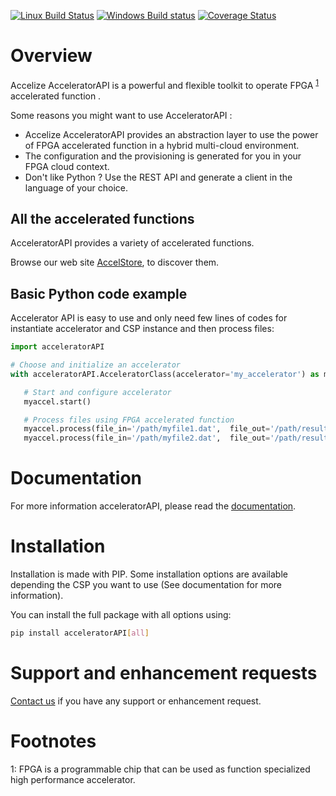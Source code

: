 [![Linux Build Status](https://travis-ci.org/Accelize/acceleratorAPI.svg?branch=master)](https://travis-ci.org/Accelize/acceleratorAPI)
[![Windows Build status](https://ci.appveyor.com/api/projects/status/qo4tfua8spb2jt42/branch/master?svg=true)](https://ci.appveyor.com/project/xlz-jgoutin/acceleratorapi/branch/master)
[![Coverage Status](https://coveralls.io/repos/github/Accelize/acceleratorAPI/badge.svg?branch=master)](https://coveralls.io/github/Accelize/acceleratorAPI?branch=master)

# Overview

Accelize AcceleratorAPI is a powerful and flexible toolkit to operate FPGA <sup>[1](#fpga)</sup> accelerated function .

Some reasons you might want to use AcceleratorAPI :

+ Accelize AcceleratorAPI provides an abstraction layer to use the power of FPGA accelerated function in a hybrid
  multi-cloud environment.
+ The configuration and the provisioning is generated for you in your FPGA cloud context.
+ Don't like Python ? Use the REST API and generate a client in the language of your choice.

## All the accelerated functions

AcceleratorAPI provides a variety of accelerated functions.

Browse our web site [AccelStore](https://accelstore.accelize.com), to discover them.

## Basic Python code example

Accelerator API is easy to use and only need few lines of codes for instantiate accelerator and CSP instance and then
 process files:

```python
import acceleratorAPI

# Choose and initialize an accelerator
with acceleratorAPI.AcceleratorClass(accelerator='my_accelerator') as myaccel:

   # Start and configure accelerator
   myaccel.start()

   # Process files using FPGA accelerated function
   myaccel.process(file_in='/path/myfile1.dat',  file_out='/path/result1.dat')
   myaccel.process(file_in='/path/myfile2.dat',  file_out='/path/result2.dat')
```

# Documentation

For more information acceleratorAPI, please read the [documentation](https://).

# Installation

Installation is made with PIP. Some installation options are available depending the CSP you want to use (See 
documentation for more information).

You can install the full package with all options using:
```bash
pip install acceleratorAPI[all]
```

# Support and enhancement requests
[Contact us](https://www.accelize.com/contact) if you have any support or enhancement request.


# Footnotes

<a name="fpga">1</a>: FPGA is a programmable chip that can be used as function specialized high performance accelerator.

